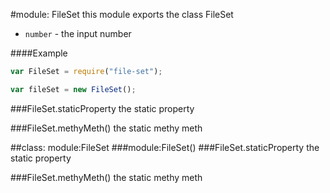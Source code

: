 #module: FileSet
this module exports the class FileSet


 -  `number` - the input number

  
####Example
```js
var FileSet = require("file-set");

var fileSet = new FileSet();
```
###FileSet.staticProperty
the static property

  
###FileSet.methyMeth()
the static methy meth


##class: module:FileSet
###module:FileSet()
###FileSet.staticProperty
the static property

  
###FileSet.methyMeth()
the static methy meth


